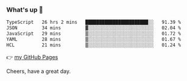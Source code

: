 ### What's up 👋

<!--START_SECTION:waka-->

```txt
TypeScript   26 hrs 2 mins   ███████████████████████░░   91.39 %
JSON         34 mins         ▓░░░░░░░░░░░░░░░░░░░░░░░░   02.04 %
JavaScript   29 mins         ▒░░░░░░░░░░░░░░░░░░░░░░░░   01.72 %
YAML         28 mins         ▒░░░░░░░░░░░░░░░░░░░░░░░░   01.67 %
HCL          21 mins         ▒░░░░░░░░░░░░░░░░░░░░░░░░   01.24 %
```

<!--END_SECTION:waka-->

👉 [my GitHub Pages](https://ykzhukian.github.io)

Cheers, have a great day.

